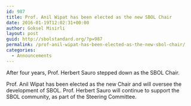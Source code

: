 ```yaml
---
id: 987
title: Prof. Anil Wipat has been elected as the new SBOL Chair
date: 2016-01-19T12:02:31+00:00
author: Goksel Misirli
layout: post
guid: http://sbolstandard.org/?p=987
permalink: /prof-anil-wipat-has-been-elected-as-the-new-sbol-chair/
categories:
  - Announcements
---
```

After four years, Prof. Herbert Sauro stepped down as the SBOL Chair.

Prof. Anil Wipat has been elected as the new Chair and will oversee the development of SBOL. Prof. Herbert Sauro will continue to support the SBOL community, as part of the Steering Committee.

&nbsp;